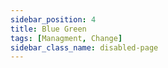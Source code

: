 ```yaml
---
sidebar_position: 4
title: Blue Green
tags: [Managment, Change]
sidebar_class_name: disabled-page
---
```


